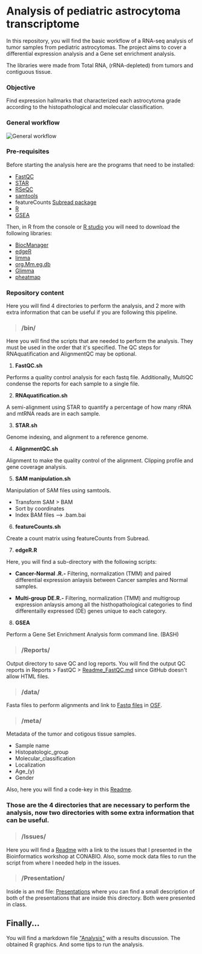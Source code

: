 # Analysis of pediatric astrocytoma transcriptome 

In this repository, you will find the basic workflow of a RNA-seq analysis of tumor samples from pediatric astrocytomas. The project aims to cover a differential expression analysis and a Gene set enrichment analysis. 

The libraries were made from Total RNA, (rRNA-depleted) from tumors and contiguous tissue. 


### Objective

Find expression hallmarks that characterized each astrocytoma grade according to the histopathological and molecular classification.

### General workflow
![General workflow](https://github.com/FernandaDiaz12/pediatric_astrocytoma/blob/master/Bulk%20work-flow.png)


### Pre-requisites 

Before starting the analysis here are the programs that need to be installed:

* [FastQC](https://www.bioinformatics.babraham.ac.uk/projects/fastqc/)
* [STAR](https://hbctraining.github.io/Intro-to-rnaseq-hpc-O2/lessons/03_alignment.html)
* [RSeQC](http://rseqc.sourceforge.net/)
* [samtools](http://www.htslib.org/)
* featureCounts [Subread package](http://subread.sourceforge.net/)
* [R](https://www.r-project.org/)
* [GSEA](http://software.broadinstitute.org/gsea/index.jsp)


Then, in R from the console or [R studio](https://rstudio.com/) you will need to download the following libraries:

* [BiocManager](https://cran.r-project.org/web/packages/BiocManager/vignettes/BiocManager.html)
* [edgeR](http://bioconductor.org/packages/release/bioc/html/edgeR.html)
* [limma](http://bioconductor.org/packages/release/bioc/html/limma.html)
* [org.Mm.eg.db](http://bioconductor.org/packages/release/data/annotation/html/org.Mm.eg.db.html)
* [Glimma](https://bioconductor.org/packages/release/bioc/html/Glimma.html)
* [pheatmap](https://www.rdocumentation.org/packages/pheatmap/versions/0.2/topics/pheatmap)



### Repository content 

Here you will find 4 directories to perform the analysis, and  2 more with extra information that can be useful if you are following this pipeline. 



>### /bin/
  
  Here you will find the scripts that are needed to perform the analysis. They must be used in the order that it's specified. The QC steps for RNAquatification and AlignmentQC may be optional.
  
   1. **FastQC.sh** 
  
  Performs a quality control analysis for each fastq file. Additionally, MultiQC condense the reports for each sample to a single file.
  
   2. **RNAquatification.sh** 
  
  A semi-alignment using STAR to quantify a percentage of how many rRNA and mtRNA reads are in each sample.
  
 
  3. **STAR.sh** 

Genome indexing, and alignment to a reference genome.

4. **AlignmentQC.sh** 

Alignment to make the quality control of the alignment. Clipping profile and gene coverage analysis.


5. **SAM manipulation.sh** 

Manipulation of SAM files using samtools. 

* Transform SAM > BAM 
* Sort by coordinates
* Index BAM files —> .bam.bai


6. **featureCounts.sh** 
  
Create a count matrix using featureCounts from Subread. 


7. **edgeR.R** 

Here, you will find a sub-directory with the following scripts: 

* **Cancer-Normal .R.-** Filtering, normalization (TMM) and paired differential expression anlaysis between Cancer samples and Normal samples.  

* **Multi-group DE.R.-** Filtering, normalization (TMM) and multigroup expression anlaysis among all the histhopathological categories to find differentailly expressed (DE) genes unique to each category. 


8. **GSEA** 

Perform a Gene Set Enrichment Analysis form command line. (BASH) 


>### /Reports/

Output directory to save QC and log reports. 
You will find the output QC reports in Reports > FastQC > [Readme_FastQC.md](https://github.com/FernandaDiaz12/pediatric_astrocytoma/blob/master/Reports/FastQC/Readme_FastQC.md) since GitHub doesn't allow HTML files. 


>### /data/

Fasta files to perform alignments and link to [Fastq files](https://osf.io/spmrq/?view_only=dfd16c89a6474e9f8a0299de1bbcde0a)
in [OSF](https://osf.io/).

>### /meta/

Metadata of the tumor and cotigous tissue samples. 

* Sample name
* Histopatologic_group
* Molecular_classification
* Localization
* Age_(y)
* Gender

Also, here you will find a code-key in this [Readme](https://github.com/FernandaDiaz12/pediatric_astrocytoma/blob/master/meta/Readme_meta.md). 


### Those are the 4 directories that are necessary to perform the analysis, now two directories with some extra information that can be useful. 


>### /Issues/

Here you will find a [Readme](https://github.com/FernandaDiaz12/pediatric_astrocytoma/blob/master/Issues/Readme_Issues.md) with a link to the issues that I presented in the Bioinformatics workshop at CONABIO. Also, some mock data files to run the script from where I needed help in the issues. 


>### /Presentation/

Inside is an md file: [Presentations](https://github.com/FernandaDiaz12/pediatric_astrocytoma/blob/master/Presentation/Presentation.md) where you can find a small description of both of the presentations that are inside this directory. Both were presented in class. 



## Finally... 


You will find a markdown file ["Analysis"](https://github.com/FernandaDiaz12/pediatric_astrocytoma/blob/master/Analysis.md) with a results discussion. The obtained R graphics. And some tips to run the analysis. 



